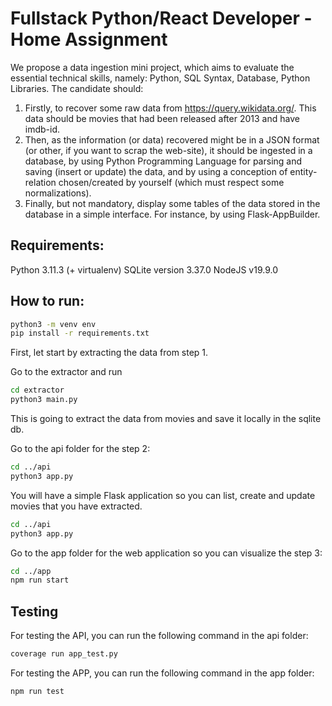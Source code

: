 # Fullstack Python/React Developer - Home Assignment
We propose a data ingestion mini project, which aims to evaluate the essential
technical skills, namely: Python, SQL Syntax, Database, Python Libraries.
The candidate should:
1. Firstly, to recover some raw data from https://query.wikidata.org/. This data should be movies that had been released after 2013 and have imdb-id.
2. Then, as the information (or data) recovered might be in a JSON format (or other, if you
want to scrap the web-site),
it should be ingested in a database, by using Python Programming Language for parsing
and saving (insert or update) the data,
and by using a conception of entity-relation chosen/created by yourself (which must
respect some normalizations).
3. Finally, but not mandatory, display some tables of the data stored in the database in a
simple interface. For instance, by using Flask-AppBuilder.

## Requirements:

Python 3.11.3 (+ virtualenv)
SQLite version 3.37.0
NodeJS v19.9.0

## How to run:

```bash
python3 -m venv env
pip install -r requirements.txt
```

First, let start by extracting the data from step 1.

Go to the extractor and run

```bash
cd extractor
python3 main.py
```

This is going to extract the data from movies and save it locally in the sqlite db.

Go to the api folder for the step 2:

```bash
cd ../api
python3 app.py
```

You will have a simple Flask application so you can list, create and update movies that you have extracted.

```bash
cd ../api
python3 app.py
```

Go to the app folder for the web application so you can visualize the step 3:
```bash
cd ../app
npm run start
```


## Testing

For testing the API, you can run the following command in the api folder:

```bash
coverage run app_test.py
```

For testing the APP, you can run the following command in the app folder:

```bash
npm run test
```
